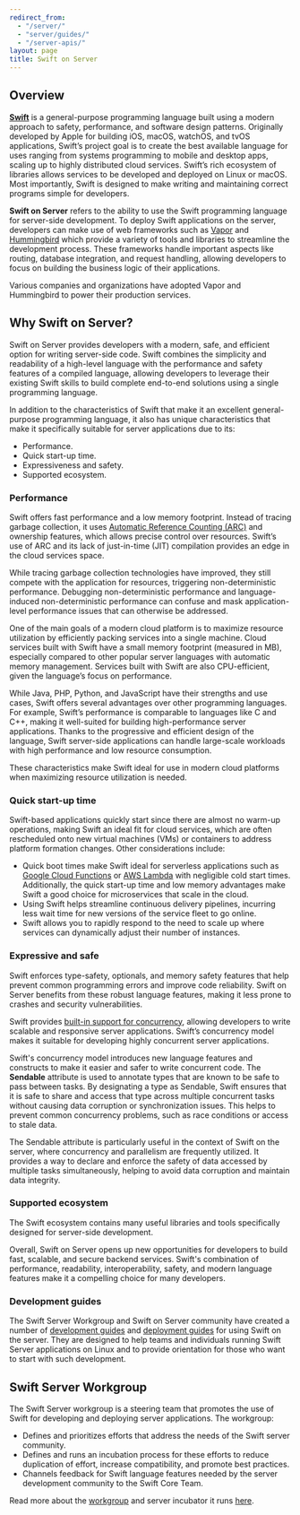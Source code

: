 ```yaml
---
redirect_from:
  - "/server/"
  - "server/guides/"
  - "/server-apis/"
layout: page
title: Swift on Server
---
```


## Overview
[**Swift**](https://www.swift.org) is a general-purpose programming language built using a modern approach to safety, performance, and software design patterns. Originally developed by Apple for building iOS, macOS, watchOS, and tvOS applications, Swift’s project goal is to create the best available language for uses ranging from systems programming to mobile and desktop apps, scaling up to highly distributed cloud services. Swift’s rich ecosystem of libraries allows services to be developed and deployed on Linux or macOS. Most importantly, Swift is designed to make writing and maintaining correct programs simple for developers.

**Swift on Server** refers to the ability to use the Swift programming language for server-side development. To deploy Swift applications on the server, developers can make use of web frameworks such as [Vapor](https://vapor.codes/) and [Hummingbird](https://swiftpackageindex.com/hummingbird-project/hummingbird) which provide a variety of tools and libraries to streamline the development process. These frameworks handle important aspects like routing, database integration, and request handling, allowing developers to focus on building the business logic of their applications.

Various companies and organizations have adopted Vapor and Hummingbird to power their production services.

## Why Swift on Server?

Swift on Server provides developers with a modern, safe, and efficient option for writing server-side code. Swift combines the simplicity and readability of a high-level language with the performance and safety features of a compiled language, allowing developers to leverage their existing Swift skills to build complete end-to-end solutions using a single programming language.

In addition to the characteristics of Swift that make it an excellent general-purpose programming language, it also has unique characteristics that make it specifically suitable for server applications due to its:

- Performance.
- Quick start-up time.
- Expressiveness and safety.
- Supported ecosystem.

### Performance
Swift offers fast performance and a low memory footprint. Instead of tracing garbage collection, it uses [Automatic Reference Counting (ARC)](https://docs.swift.org/swift-book/documentation/the-swift-programming-language/automaticreferencecounting/) and ownership features, which allows precise control over resources. Swift’s use of ARC and its lack of just-in-time (JIT) compilation provides an edge in the cloud services space.

While tracing garbage collection technologies have improved, they still compete with the application for resources, triggering non-deterministic performance. Debugging non-deterministic performance and language-induced non-deterministic performance can confuse and mask application-level performance issues that can otherwise be addressed.

One of the main goals of a modern cloud platform is to maximize resource utilization by efficiently packing services into a single machine. Cloud services built with Swift have a small memory footprint (measured in MB), especially compared to other popular server languages with automatic memory management. Services built with Swift are also CPU-efficient, given the language’s focus on performance.

While Java, PHP, Python, and JavaScript have their strengths and use cases, Swift offers several advantages over other programming languages. For example, Swift’s performance is comparable to languages like C and C++, making it well-suited for building high-performance server applications. Thanks to the progressive and efficient design of the language, Swift server-side applications can handle large-scale workloads with high performance and low resource consumption.

These characteristics make Swift ideal for use in modern cloud platforms when maximizing resource utilization is needed.

### Quick start-up time
Swift-based applications quickly start since there are almost no warm-up operations, making Swift an ideal fit for cloud services, which are often rescheduled onto new virtual machines (VMs) or containers to address platform formation changes. Other considerations include:

- Quick boot times make Swift ideal for serverless applications such as [Google Cloud Functions](https://cloud.google.com/functions#) or [AWS Lambda](https://aws.amazon.com/lambda/) with negligible cold start times. Additionally, the quick start-up time and low memory advantages make Swift a good choice for microservices that scale in the cloud.
- Using Swift helps streamline continuous delivery pipelines, incurring less wait time for new versions of the service fleet to go online.
- Swift allows you to rapidly respond to the need to scale up where services can dynamically adjust their number of instances.


### Expressive and safe
Swift enforces type-safety, optionals, and memory safety features that help prevent common programming errors and improve code reliability. Swift on Server benefits from these robust language features, making it less prone to crashes and security vulnerabilities.

Swift provides [built-in support for concurrency](https://developer.apple.com/documentation/swift/concurrency/), allowing developers to write scalable and responsive server applications. Swift’s concurrency model makes it suitable for developing highly concurrent server applications.

Swift's concurrency model introduces new language features and constructs to make it easier and safer to write concurrent code. The **Sendable** attribute is used to annotate types that are known to be safe to pass between tasks. By designating a type as Sendable, Swift ensures that it is safe to share and access that type across multiple concurrent tasks without causing data corruption or synchronization issues. This helps to prevent common concurrency problems, such as race conditions or access to stale data.

The Sendable attribute is particularly useful in the context of Swift on the server, where concurrency and parallelism are frequently utilized. It provides a way to declare and enforce the safety of data accessed by multiple tasks simultaneously, helping to avoid data corruption and maintain data integrity.

### Supported ecosystem
The Swift ecosystem contains many useful libraries and tools specifically designed for server-side development.

Overall, Swift on Server opens up new opportunities for developers to build fast, scalable, and secure backend services. Swift's combination of performance, readability, interoperability, safety, and modern language features make it a compelling choice for many developers.

### Development guides

The Swift Server Workgroup and Swift on Server community have created a number of [development guides](/documentation/server/guides/) and [deployment guides](/documentation/server/guides/deployment) for using Swift on the server. They are designed to help teams and individuals running Swift Server applications on Linux and to provide orientation for those who want to start with such development.


## Swift Server Workgroup

The Swift Server workgroup is a steering team that promotes the use of Swift for developing and deploying server applications.
The workgroup:

* Defines and prioritizes efforts that address the needs of the Swift server community.
* Defines and runs an incubation process for these efforts to reduce duplication of effort, increase compatibility, and promote best practices.
* Channels feedback for Swift language features needed by the server development community to the Swift Core Team.

Read more about the [workgroup](/sswg "Swift Server Workgroup") and server incubator it runs [here](/sswg/incubation-process.html "SSWG Incubation Process").

